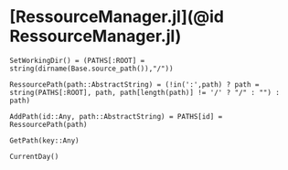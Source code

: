 # [RessourceManager.jl](@id RessourceManager.jl)


```
SetWorkingDir() = (PATHS[:ROOT] = string(dirname(Base.source_path()),"/"))
```

```
RessourcePath(path::AbstractString) = (!in(':',path) ? path = string(PATHS[:ROOT], path, path[length(path)] != '/' ? "/" : "") : path)
```

```
AddPath(id::Any, path::AbstractString) = PATHS[id] = RessourcePath(path)
```

```
GetPath(key::Any)
```

```
CurrentDay()
```
